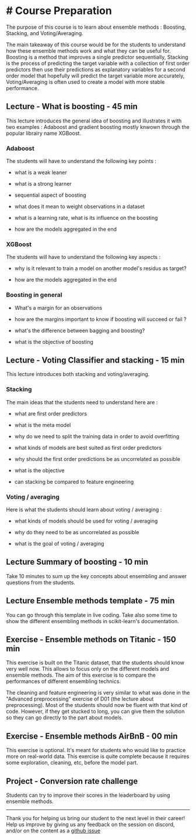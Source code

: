 # # Course Preparation

The purpose of this course is to learn about ensemble methods : Boosting, Stacking, and Voting/Averaging.

The main takeaway of this course would be for the students to understand how these ensemble methods work and what they can be useful for. Boosting is a method that improves a single predictor sequentially, Stacking is the process of predicting the target variable with a collection of first order predictors then use their predictions as explanatory variables for a second order model that hopefully will predict the target variable more accurately, Voting/Averaging is often used to create a model with more stable performance.

## Lecture - What is boosting - 45 min

This lecture introduces the general idea of boosting and illustrates it with two examples : Adaboost and gradient boosting mostly knwown through the popular librairy name XGBoost.

### Adaboost

The students will have to understand the following key points :

* what is a weak leaner

* what is a strong learner

* sequential aspect of boosting

* what does it mean to weight observations in a dataset

* what is a learning rate, what is its influence on the boosting

* how are the models aggregated in the end

### XGBoost

The students will have to understand the following key aspects :

* why is it relevant to train a model on another model's residus as target?

* how are the models aggregated in the end

### Boosting in general

* What's a margin for an observations

* how are the margins important to know if boosting will succeed or fail ?

* what's the difference between bagging and boosting?

* what is the objective of boosting

## Lecture - Voting Classifier and stacking - 15 min

This lecture introduces both stacking and voting/averaging.

### Stacking

The main ideas that the students need to understand here are :

* what are first order predictors

* what is the meta model

* why do we need to split the training data in order to avoid overfitting

* what kinds of models are best suited as first order predictors

* why should the first order predictions be as uncorrelated as possible

* what is the objective

* can stacking be compared to feature engineering

### Voting / averaging

Here is what the students should learn about voting / averaging :

* what kinds of models should be used for voting / averaging

* why do they need to be as uncorrelated as possible

* what is the goal of voting / averaging

## Lecture Summary of boosting - 10 min

Take 10 minutes to sum up the key concepts about ensembling and answer questions from the students.

## Lecture Ensemble methods template - 75 min

You can go through this template in live coding. Take also some time to show the different ensembling methods in scikit-learn's documentation.

## Exercise - Ensemble methods on Titanic - 150 min

This exercise is built on the Titanic dataset, that the students should know very well now. This allows to focus only on the different models and ensemble methods. The aim of this exercise is to compare the performances of different ensembling technics.

The cleaning and feature engineering is very similar to what was done in the "Advanced preprocessing" exercise of D01 (the lecture about preprocessing). Most of the students should now be fluent with that kind of code. However, if they get stucked to long, you can give them the solution so they can go directly to the part about models.

## Exercise - Ensemble methods AirBnB - 00 min

This exercise is optional. It's meant for students who would like to practice more on real-world data. This exercise is quite complete because it requires some exploration, cleaning, etc, before the model part.

## Project - Conversion rate challenge

Students can try to improve their scores in the leaderboard by using ensemble methods.

---

Thank you for helping us bring our student to the next level in their career! Help us improve by giving us any feedback on the session on discord, and/or on the content as a [github issue](https://github.com/JedhaBootcamp/FULL_STACK_12_WEEK_PROGRAM/issues)